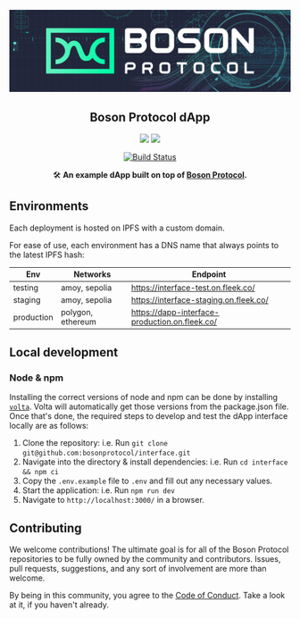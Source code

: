 [![banner](docs/assets/banner.png)](https://bosonprotocol.io)

<h2 align="center">Boson Protocol dApp</h2>

<div align="center">

<a href="">![](https://img.shields.io/badge/license-Apache--2.0-brightgreen?style=flat-square)</a>
<a href="https://discord.com/invite/QSdtKRaap6">![](https://img.shields.io/badge/Chat%20on-Discord-%235766f2?style=flat-square)</a>


<a href="https://github.com/bosonprotocol/interface/actions/workflows/ci.yaml">[![Build Status](https://github.com/bosonprotocol/interface/actions/workflows/ci.yaml/badge.svg?branch=main)](https://github.com/bosonprotocol/interface/actions/workflows/ci.yaml)</a>

</div>

<div align="center">

🛠️ **An example dApp built on top of [Boson Protocol](https://bosonprotocol.io/).**

</div>

## Environments

Each deployment is hosted on IPFS with a custom domain.

For ease of use, each environment has a DNS name that always points to the latest IPFS hash: 

| Env          | Networks   | Endpoint                                                        |
| ------------ | --------- | --------------------------------------------------------------- |
| testing    | amoy, sepolia | https://interface-test.on.fleek.co/                             |
| staging    | amoy, sepolia | https://interface-staging.on.fleek.co/                          |
| production | polygon, ethereum | https://dapp-interface-production.on.fleek.co/                                                           |

## Local development

### Node & npm

Installing the correct versions of node and npm can be done by installing [`volta`](https://volta.sh/). Volta will automatically get those versions from the package.json file. Once that's done, the required steps to develop and test the dApp interface locally are as follows:

1. Clone the repository: i.e. Run `git clone git@github.com:bosonprotocol/interface.git`
2. Navigate into the directory & install dependencies: i.e. Run `cd interface && npm ci`
3. Copy the `.env.example` file to `.env` and fill out any necessary values.
4. Start the application: i.e. Run `npm run dev`
5. Navigate to `http://localhost:3000/` in a browser.


## Contributing

We welcome contributions! The ultimate goal is for all of the Boson Protocol repositories to be fully owned by the community and contributors. Issues, pull requests, suggestions, and any sort of involvement are more than welcome.

By being in this community, you agree to the [Code of Conduct](/docs/code-of-conduct.md). Take a look at it, if you haven't already.
